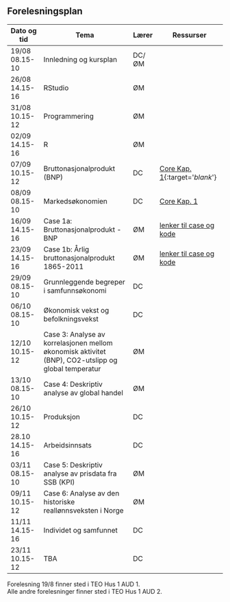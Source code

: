 ## Forelesningsplan

| Dato og tid <img width=80/>   | Tema                                                              | Lærer  | Ressurser <img width=200/>  |
|----------------|----------------------------------------------------------------------|-----------|--------------------------------------|
|19/08 08.15-10    | Innledning og kursplan                        | DC/ØM       |    |
|26/08 14.15-16   | RStudio  | ØM |    |
|31/08 10.15-12   | Programmering         | ØM        |  |
|02/09 14.15-16    | R | ØM |  |
|07/09 10.15-12    | Bruttonasjonalprodukt (BNP)    | DC       | [Core Kap. 1](https://www.core-econ.org/the-economy/book/text/01.html){:target='_blank_'}  |
|08/09 08.15-10     | Markedsøkonomien  | DC | [Core Kap. 1](https://www.core-econ.org/the-economy/book/text/01.html)   |
|16/09 14.15-16   | Case 1a: Bruttonasjonalprodukt - BNP | ØM       | [lenker til case og kode](https://oysteinm.github.io/uit-sok-1004-h21/)|
|23/09 14.15-16   | Case 1b: Årlig bruttonasjonalprodukt 1865-2011                      | ØM         |  [lenker til case og kode](https://oysteinm.github.io/uit-sok-1004-h21/)  |
|29/09 08.15-10    | Grunnleggende begreper i samfunnsøkonomi           | DC |   |
|06/10 08.15-10    | Økonomisk vekst og befolkningsvekst | DC |   |
|12/10 10.15-12  | Case 3: Analyse av korrelasjonen mellom økonomisk aktivitet (BNP), CO2-utslipp og global temperatur  | ØM |   |
|13/10 08.15-10   | Case 4: Deskriptiv analyse av global handel           | ØM |  |
|26/10 10.15-12  | Produksjon  | DC |   | 
|28.10 14.15-16  | Arbeidsinnsats  | DC         |   |
|03/11 08.15-10    | Case 5: Deskriptiv analyse av prisdata fra SSB (KPI)   | ØM |  | 
|09/11 10.15-12   | Case 6: Analyse av den historiske reallønnsveksten i Norge                 | ØM       |   |
|11/11 14.15-16  | Individet og samfunnet        | DC         |    |
|23/11 10.15-12  |   TBA                                      | DC         |   |

Forelesning 19/8 finner sted i TEO Hus 1 AUD 1.  
Alle andre forelesninger finner sted i TEO Hus 1 AUD 2.
